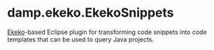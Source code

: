 # damp.ekeko.EkekoSnippets

[Ekeko](https://github.com/cderoove/damp.ekeko/tree/master/EkekoPlugin)-based Eclipse plugin for transforming code snippets into code templates that can be used to query Java projects. 
